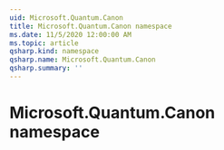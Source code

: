 ```yaml
---
uid: Microsoft.Quantum.Canon
title: Microsoft.Quantum.Canon namespace
ms.date: 11/5/2020 12:00:00 AM
ms.topic: article
qsharp.kind: namespace
qsharp.name: Microsoft.Quantum.Canon
qsharp.summary: ''
---
```


# Microsoft.Quantum.Canon namespace



